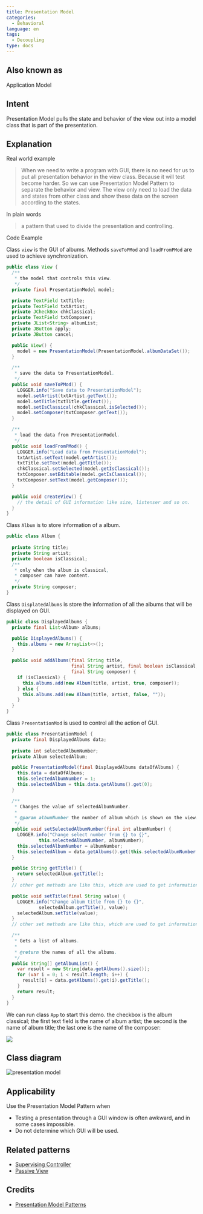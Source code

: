 ```yaml
---
title: Presentation Model
categories:
  - Behavioral
language: en
tags:
  - Decoupling
type: docs
---
```


## Also known as
Application Model

## Intent
Presentation Model pulls the state and behavior of the view out into a model class that is part of the presentation.  

## Explanation

Real world example

> When we need to write a program with GUI, there is no need for us to put all presentation behavior in the view class. Because it will test become harder. So we can use Presentation Model Pattern to separate the behavior and view. The view only need to load the data and states from other class and show these data on the screen according to the states.  

In plain words

> a pattern that used to divide the presentation and controlling.

Code Example

Class `view` is the GUI of albums. Methods `saveToPMod` and `loadFromPMod` are used to achieve synchronization.

```java
public class View {
  /**
   * the model that controls this view.
   */
  private final PresentationModel model;

  private TextField txtTitle;
  private TextField txtArtist;
  private JCheckBox chkClassical;
  private TextField txtComposer;
  private JList<String> albumList;
  private JButton apply;
  private JButton cancel;

  public View() {
    model = new PresentationModel(PresentationModel.albumDataSet());
  }

  /**
   * save the data to PresentationModel.
   */
  public void saveToPMod() {
    LOGGER.info("Save data to PresentationModel");
    model.setArtist(txtArtist.getText());
    model.setTitle(txtTitle.getText());
    model.setIsClassical(chkClassical.isSelected());
    model.setComposer(txtComposer.getText());
  }

  /**
   * load the data from PresentationModel.
   */
  public void loadFromPMod() {
    LOGGER.info("Load data from PresentationModel");
    txtArtist.setText(model.getArtist());
    txtTitle.setText(model.getTitle());
    chkClassical.setSelected(model.getIsClassical());
    txtComposer.setEditable(model.getIsClassical());
    txtComposer.setText(model.getComposer());
  }

  public void createView() {
    // the detail of GUI information like size, listenser and so on.
  }
}
```

Class `Album` is to store information of a album.

```java
public class Album {
    
  private String title;
  private String artist;
  private boolean isClassical;
  /**
   * only when the album is classical,
   * composer can have content.
   */
  private String composer;
}

```

Class `DisplatedAlbums` is store the information of all the albums that will be displayed on GUI.

```java
public class DisplayedAlbums {
  private final List<Album> albums;

  public DisplayedAlbums() {
    this.albums = new ArrayList<>();
  }

  public void addAlbums(final String title,
                        final String artist, final boolean isClassical,
                        final String composer) {
    if (isClassical) {
      this.albums.add(new Album(title, artist, true, composer));
    } else {
      this.albums.add(new Album(title, artist, false, ""));
    }
  }
}
```

 Class `PresentationMod` is used to control all the action of GUI.

```java
public class PresentationModel {
  private final DisplayedAlbums data;
  
  private int selectedAlbumNumber;
  private Album selectedAlbum;

  public PresentationModel(final DisplayedAlbums dataOfAlbums) {
    this.data = dataOfAlbums;
    this.selectedAlbumNumber = 1;
    this.selectedAlbum = this.data.getAlbums().get(0);
  }

  /**
   * Changes the value of selectedAlbumNumber.
   *
   * @param albumNumber the number of album which is shown on the view.
   */
  public void setSelectedAlbumNumber(final int albumNumber) {
    LOGGER.info("Change select number from {} to {}",
            this.selectedAlbumNumber, albumNumber);
    this.selectedAlbumNumber = albumNumber;
    this.selectedAlbum = data.getAlbums().get(this.selectedAlbumNumber - 1);
  }

  public String getTitle() {
    return selectedAlbum.getTitle();
  }
  // other get methods are like this, which are used to get information of selected album.

  public void setTitle(final String value) {
    LOGGER.info("Change album title from {} to {}",
            selectedAlbum.getTitle(), value);
    selectedAlbum.setTitle(value);
  }
  // other set methods are like this, which are used to get information of selected album.

  /**
   * Gets a list of albums.
   *
   * @return the names of all the albums.
   */
  public String[] getAlbumList() {
    var result = new String[data.getAlbums().size()];
    for (var i = 0; i < result.length; i++) {
      result[i] = data.getAlbums().get(i).getTitle();
    }
    return result;
  }
}
```

We can run class `App` to start this demo. the checkbox is the album classical; the first text field is the name of album artist; the second is the name of album title; the last one is the name of the composer:

![](./etc/result.png)


## Class diagram
![](./etc/presentation-model.urm.png "presentation model")

## Applicability
Use the Presentation Model Pattern when

* Testing a presentation through a GUI window is often awkward, and in some cases impossible.
* Do not determine which GUI will be used.

## Related patterns

- [Supervising Controller](https://martinfowler.com/eaaDev/SupervisingPresenter.html) 
- [Passive View](https://martinfowler.com/eaaDev/PassiveScreen.html)

## Credits

* [Presentation Model Patterns](https://martinfowler.com/eaaDev/PresentationModel.html)

